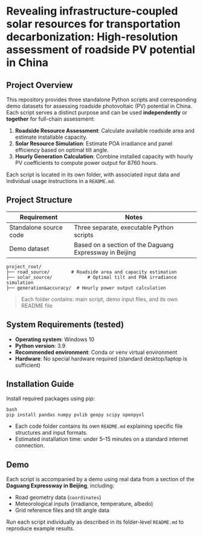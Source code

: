 # Revealing infrastructure-coupled solar resources for transportation decarbonization: High-resolution assessment of roadside PV potential in China

## Project Overview

This repository provides three standalone Python scripts and corresponding demo datasets for assessing roadside photovoltaic (PV) potential in China. Each script serves a distinct purpose and can be used **independently** or **together** for full-chain assessment:

1. **Roadside Resource Assessment**: Calculate available roadside area and estimate installable capacity.
2. **Solar Resource Simulation**: Estimate POA irradiance and panel efficiency based on optimal tilt angle.
3. **Hourly Generation Calculation**: Combine installed capacity with hourly PV coefficients to compute power output for 8760 hours.

Each script is located in its own folder, with associated input data and individual usage instructions in a `README.md`.

## Project Structure

| Requirement            | Notes                                                   |
| ---------------------- | ------------------------------------------------------- |
| Standalone source code | Three separate, executable Python scripts               |
| Demo dataset           | Based on a section of the Daguang Expressway in Beijing |

```
project_root/
├── road_source/        # Roadside area and capacity estimation
├── solar_source/             # Optimal tilt and POA irradiance simulation
├── generation&accuracy/  # Hourly power output calculation
```

> Each folder contains: main script, demo input files, and its own README file

## System Requirements (tested)

- **Operating system**: Windows 10
- **Python version**: 3.9
- **Recommended environment**: Conda or venv virtual environment
- **Hardware**: No special hardware required (standard desktop/laptop is sufficient)

## Installation Guide

Install required packages using pip:

```
bash
pip install pandas numpy pvlib geopy scipy openpyxl
```

- Each code folder contains its own `README.md` explaining specific file structures and input formats.
- Estimated installation time: under 5–15 minutes on a standard internet connection.

## Demo

Each script is accompanied by a demo using real data from a section of the **Daguang Expressway in Beijing**, including:

- Road geometry data (`coordinates`)
- Meteorological inputs (irradiance, temperature, albedo)
- Grid reference files and tilt angle data

Run each script individually as described in its folder-level `README.md` to reproduce example results.